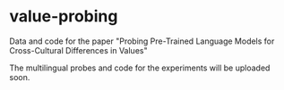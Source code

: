 # value-probing

Data and code for the paper "Probing Pre-Trained Language Models for Cross-Cultural
Differences in Values" 

The multilingual probes and code for the experiments will be uploaded soon.
